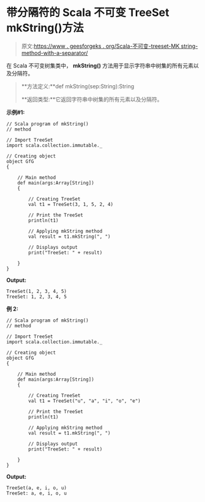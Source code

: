 # 带分隔符的 Scala 不可变 TreeSet mkString()方法

> 原文:[https://www . geesforgeks . org/Scala-不可变-treeset-MK string-method-with-a-separator/](https://www.geeksforgeeks.org/scala-immutable-treeset-mkstring-method-with-a-separator/)

在 Scala 不可变树集类中， **mkString()** 方法用于显示字符串中树集的所有元素以及分隔符。

> **方法定义:**def mkString(sep:String):String
> 
> **返回类型:**它返回字符串中树集的所有元素以及分隔符。

**示例#1:**

```
// Scala program of mkString() 
// method 

// Import TreeSet
import scala.collection.immutable._

// Creating object 
object GfG 
{ 

    // Main method 
    def main(args:Array[String]) 
    { 

        // Creating TreeSet
        val t1 = TreeSet(3, 1, 5, 2, 4)  

        // Print the TreeSet 
        println(t1) 

        // Applying mkString method  
        val result = t1.mkString(", ")

        // Displays output  
        print("TreeSet: " + result) 

    } 
} 
```

**Output:**

```
TreeSet(1, 2, 3, 4, 5)
TreeSet: 1, 2, 3, 4, 5

```

**例 2:**

```
// Scala program of mkString() 
// method 

// Import TreeSet
import scala.collection.immutable._

// Creating object 
object GfG 
{ 

    // Main method 
    def main(args:Array[String]) 
    { 

        // Creating TreeSet
        val t1 = TreeSet("u", "a", "i", "o", "e")  

        // Print the TreeSet 
        println(t1) 

        // Applying mkString method  
        val result = t1.mkString(", ")

        // Displays output  
        print("TreeSet: " + result) 

    } 
} 
```

**Output:**

```
TreeSet(a, e, i, o, u)
TreeSet: a, e, i, o, u

```